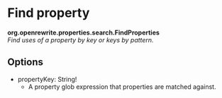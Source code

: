 # Find property

**org.openrewrite.properties.search.FindProperties**  
_Find uses of a property by key or keys by pattern._

## Options

* propertyKey: String!
  * A property glob expression that properties are matched against.

